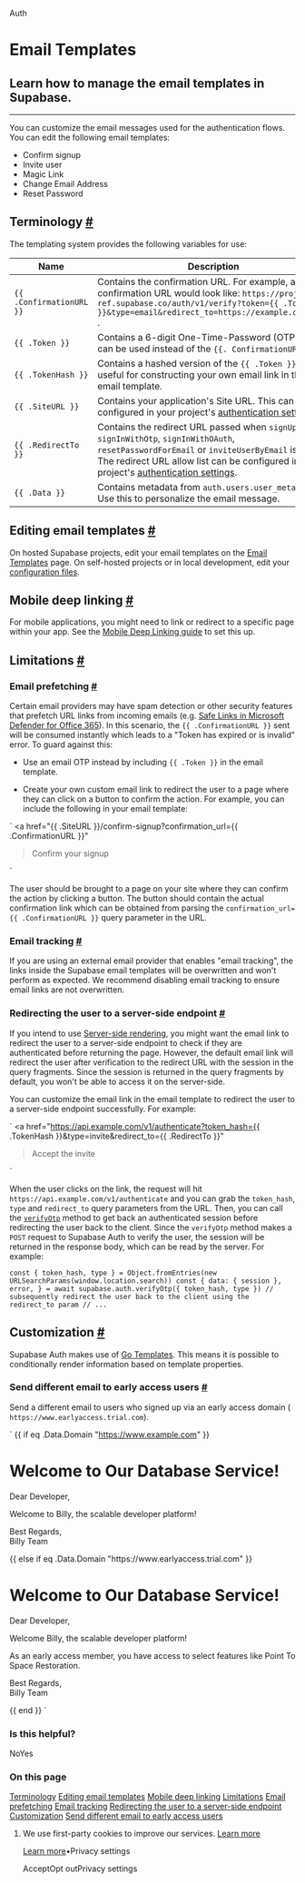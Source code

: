 Auth

# Email Templates

## Learn how to manage the email templates in Supabase.

* * *

You can customize the email messages used for the authentication flows. You can edit the following email templates:

- Confirm signup
- Invite user
- Magic Link
- Change Email Address
- Reset Password

## Terminology [\#](https://supabase.com/docs/guides/auth/auth-email-templates\#terminology)

The templating system provides the following variables for use:

| Name | Description |
| --- | --- |
| `{{ .ConfirmationURL }}` | Contains the confirmation URL. For example, a signup confirmation URL would look like: `https://project-ref.supabase.co/auth/v1/verify?token={{ .TokenHash }}&type=email&redirect_to=https://example.com/path` . |
| `{{ .Token }}` | Contains a 6-digit One-Time-Password (OTP) that can be used instead of the `{{. ConfirmationURL }}` . |
| `{{ .TokenHash }}` | Contains a hashed version of the `{{ .Token }}`. This is useful for constructing your own email link in the email template. |
| `{{ .SiteURL }}` | Contains your application's Site URL. This can be configured in your project's [authentication settings](https://supabase.com/dashboard/project/_/auth/url-configuration). |
| `{{ .RedirectTo }}` | Contains the redirect URL passed when `signUp`, `signInWithOtp`, `signInWithOAuth`, `resetPasswordForEmail` or `inviteUserByEmail` is called. The redirect URL allow list can be configured in your project's [authentication settings](https://supabase.com/dashboard/project/_/auth/url-configuration). |
| `{{ .Data }}` | Contains metadata from `auth.users.user_metadata`. Use this to personalize the email message. |

## Editing email templates [\#](https://supabase.com/docs/guides/auth/auth-email-templates\#editing-email-templates)

On hosted Supabase projects, edit your email templates on the [Email Templates](https://supabase.com/dashboard/project/_/auth/templates) page. On self-hosted projects or in local development, edit your [configuration files](https://supabase.com/docs/guides/local-development/customizing-email-templates).

## Mobile deep linking [\#](https://supabase.com/docs/guides/auth/auth-email-templates\#mobile-deep-linking)

For mobile applications, you might need to link or redirect to a specific page within your app. See the [Mobile Deep Linking guide](https://supabase.com/docs/guides/auth/native-mobile-deep-linking) to set this up.

## Limitations [\#](https://supabase.com/docs/guides/auth/auth-email-templates\#limitations)

### Email prefetching [\#](https://supabase.com/docs/guides/auth/auth-email-templates\#email-prefetching)

Certain email providers may have spam detection or other security features that prefetch URL links from incoming emails (e.g. [Safe Links in Microsoft Defender for Office 365](https://learn.microsoft.com/en-us/microsoft-365/security/office-365-security/safe-links-about?view=o365-worldwide)).
In this scenario, the `{{ .ConfirmationURL }}` sent will be consumed instantly which leads to a "Token has expired or is invalid" error.
To guard against this:

- Use an email OTP instead by including `{{ .Token }}` in the email template.

- Create your own custom email link to redirect the user to a page where they can click on a button to confirm the action.
For example, you can include the following in your email template:



`
<a href="{{ .SiteURL }}/confirm-signup?confirmation_url={{ .ConfirmationURL }}"
>Confirm your signup
</a>
`



The user should be brought to a page on your site where they can confirm the action by clicking a button.
The button should contain the actual confirmation link which can be obtained from parsing the `confirmation_url={{ .ConfirmationURL }}` query parameter in the URL.


### Email tracking [\#](https://supabase.com/docs/guides/auth/auth-email-templates\#email-tracking)

If you are using an external email provider that enables "email tracking", the links inside the Supabase email templates will be overwritten and won't perform as expected. We recommend disabling email tracking to ensure email links are not overwritten.

### Redirecting the user to a server-side endpoint [\#](https://supabase.com/docs/guides/auth/auth-email-templates\#redirecting-the-user-to-a-server-side-endpoint)

If you intend to use [Server-side rendering](https://supabase.com/docs/guides/auth/server-side-rendering), you might want the email link to redirect the user to a server-side endpoint to check if they are authenticated before returning the page. However, the default email link will redirect the user after verification to the redirect URL with the session in the query fragments. Since the session is returned in the query fragments by default, you won't be able to access it on the server-side.

You can customize the email link in the email template to redirect the user to a server-side endpoint successfully. For example:

`
<a
href="https://api.example.com/v1/authenticate?token_hash={{ .TokenHash }}&type=invite&redirect_to={{ .RedirectTo }}"
>Accept the invite
</a>
`

When the user clicks on the link, the request will hit `https://api.example.com/v1/authenticate` and you can grab the `token_hash`, `type` and `redirect_to` query parameters from the URL. Then, you can call the [`verifyOtp`](https://supabase.com/docs/reference/javascript/auth-verifyotp) method to get back an authenticated session before redirecting the user back to the client. Since the `verifyOtp` method makes a `POST` request to Supabase Auth to verify the user, the session will be returned in the response body, which can be read by the server. For example:

`
const { token_hash, type } = Object.fromEntries(new URLSearchParams(window.location.search))
const {
data: { session },
error,
} = await supabase.auth.verifyOtp({ token_hash, type })
// subsequently redirect the user back to the client using the redirect_to param
// ...
`

## Customization [\#](https://supabase.com/docs/guides/auth/auth-email-templates\#customization)

Supabase Auth makes use of [Go Templates](https://pkg.go.dev/text/template). This means it is possible to conditionally render information based on template properties.

### Send different email to early access users [\#](https://supabase.com/docs/guides/auth/auth-email-templates\#send-different-email-to-early-access-users)

Send a different email to users who signed up via an early access domain ( `https://www.earlyaccess.trial.com`).

`
{{ if eq .Data.Domain "https://www.example.com" }}
<h1>Welcome to Our Database Service!</h1>
<p>Dear Developer,</p>
<p>Welcome to Billy, the scalable developer platform!</p>
<p>Best Regards,<br>
Billy Team</p>
{{ else if eq .Data.Domain "https://www.earlyaccess.trial.com" }}
<h1>Welcome to Our Database Service!</h1>
<p>Dear Developer,</p>
<p>Welcome Billy, the scalable developer platform!</p>
<p> As an early access member, you have access to select features like Point To Space Restoration.</p>
<p>Best Regards,<br>
Billy Team</p>
{{ end }}
`

### Is this helpful?

NoYes

### On this page

[Terminology](https://supabase.com/docs/guides/auth/auth-email-templates#terminology) [Editing email templates](https://supabase.com/docs/guides/auth/auth-email-templates#editing-email-templates) [Mobile deep linking](https://supabase.com/docs/guides/auth/auth-email-templates#mobile-deep-linking) [Limitations](https://supabase.com/docs/guides/auth/auth-email-templates#limitations) [Email prefetching](https://supabase.com/docs/guides/auth/auth-email-templates#email-prefetching) [Email tracking](https://supabase.com/docs/guides/auth/auth-email-templates#email-tracking) [Redirecting the user to a server-side endpoint](https://supabase.com/docs/guides/auth/auth-email-templates#redirecting-the-user-to-a-server-side-endpoint) [Customization](https://supabase.com/docs/guides/auth/auth-email-templates#customization) [Send different email to early access users](https://supabase.com/docs/guides/auth/auth-email-templates#send-different-email-to-early-access-users)

1. We use first-party cookies to improve our services. [Learn more](https://supabase.com/privacy#8-cookies-and-similar-technologies-used-on-our-european-services)



   [Learn more](https://supabase.com/privacy#8-cookies-and-similar-technologies-used-on-our-european-services)•Privacy settings





   AcceptOpt outPrivacy settings